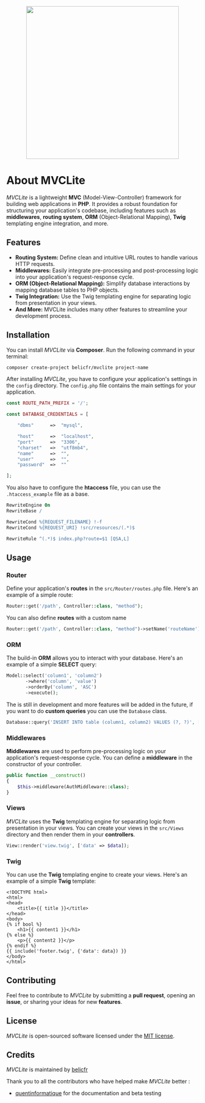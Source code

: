 <p align="center"><img src="src/Resources/Medias/logo.png" width="400"></p>


# About MVCLite 

*MVCLite* is a lightweight **MVC** (Model-View-Controller) framework for building web applications in **PHP**. It provides a robust foundation for structuring your application's codebase, including features such as **middlewares**, **routing system**, **ORM** (Object-Relational Mapping), **Twig** templating engine integration, and more.

## Features

- **Routing System:** Define clean and intuitive URL routes to handle various HTTP requests.
- **Middlewares:** Easily integrate pre-processing and post-processing logic into your application's request-response cycle.
- **ORM (Object-Relational Mapping):** Simplify database interactions by mapping database tables to PHP objects.
- **Twig Integration:** Use the Twig templating engine for separating logic from presentation in your views.
- **And More:** MVCLite includes many other features to streamline your development process.

## Installation

You can install *MVCLite* via **Composer**. Run the following command in your terminal:

```bash
composer create-project belicfr/mvclite project-name
```

After installing *MVCLite*, you have to configure your application's settings in the `config` directory. The `config.php` file contains the main settings for your application.

```php
const ROUTE_PATH_PREFIX = '/';

const DATABASE_CREDENTIALS = [

    "dbms"      =>  "mysql",

    "host"      =>  "localhost",
    "port"      =>  "3306",
    "charset"   =>  "utf8mb4",
    "name"      =>  "",
    "user"      =>  "",
    "password"  =>  ""

];
```

You also have to configure the **htaccess** file, you can use the `.htaccess_example` file as a base.

```apache
RewriteEngine On
RewriteBase /

RewriteCond %{REQUEST_FILENAME} !-f
RewriteCond %{REQUEST_URI} !src/resources/(.*)$

RewriteRule ^(.*)$ index.php?route=$1 [QSA,L]
```

## Usage

### Router

Define your application's **routes** in the `src/Router/routes.php` file. Here's an example of a simple route:

```php
Router::get('/path', Controller::class, "method");
```

You can also define **routes** with a custom name 
```php
Router::get('/path', Controller::class, "method")->setName('routeName');
```

### ORM

The build-in **ORM** allows you to interact with your database. Here's an example of a simple **SELECT** query:

```php
Model::select('column1', 'column2')
       ->where('column', 'value')
       ->orderBy('column', 'ASC')
       ->execute();
```

The is still in development and more features will be added in the future, if you want to do **custom queries** you can use the `Database` class.

```php	
Database::query('INSERT INTO table (column1, column2) VALUES (?, ?)', ['value1', 'value2']);
```

### Middlewares

**Middlewares** are used to perform pre-processing logic on your application's request-response cycle. You can define a **middleware** in the constructor of your controller.

```php
public function __construct()
{
    $this->middleware(AuthMiddleware::class);
}
```

### Views

*MVCLite* uses the **Twig** templating engine for separating logic from presentation in your views. You can create your views in the `src/Views` directory and then render them in your **controllers**.

```php
View::render('view.twig', ['data' => $data]);
```

### Twig

You can use the **Twig** templating engine to create your views. Here's an example of a simple **Twig** template:

```twig
<!DOCTYPE html>
<html>
<head>
    <title>{{ title }}</title>
</head>
<body>
{% if bool %}
    <h1>{{ content1 }}</h1>
{% else %}
    <p>{{ content2 }}</p>
{% endif %}
{{ include('footer.twig', {'data': data}) }}
</body>
</html>
```

## Contributing

Feel free to contribute to *MVCLite* by submitting a **pull request**, opening an **issue**, or sharing your ideas for new **features**.

## License

*MVCLite* is open-sourced software licensed under the [MIT license](https://opensource.org/licenses/MIT).

## Credits

*MVCLite* is maintained by [belicfr](https://github.com/belicfr)

Thank you to all the contributors who have helped make *MVCLite* better : 
- [quentinformatique](https://github.com/quentinformatique) for the documentation and beta testing 
